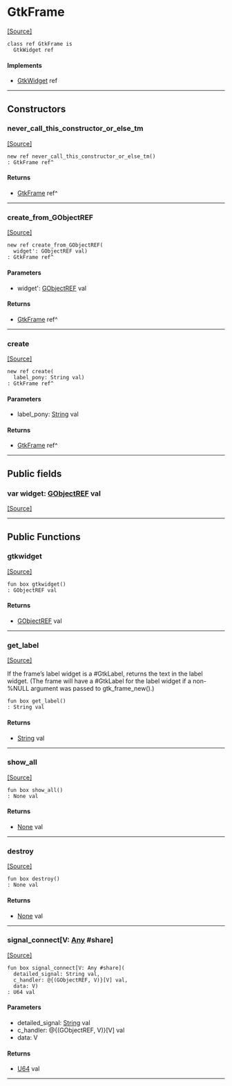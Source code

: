 # GtkFrame
<span class="source-link">[[Source]](src/gtk3/GtkFrame.md#L6)</span>
```pony
class ref GtkFrame is
  GtkWidget ref
```

#### Implements

* [GtkWidget](gtk3-GtkWidget.md) ref

---

## Constructors

### never_call_this_constructor_or_else_tm
<span class="source-link">[[Source]](src/gtk3/GtkFrame.md#L10)</span>


```pony
new ref never_call_this_constructor_or_else_tm()
: GtkFrame ref^
```

#### Returns

* [GtkFrame](gtk3-GtkFrame.md) ref^

---

### create_from_GObjectREF
<span class="source-link">[[Source]](src/gtk3/GtkFrame.md#L13)</span>


```pony
new ref create_from_GObjectREF(
  widget': GObjectREF val)
: GtkFrame ref^
```
#### Parameters

*   widget': [GObjectREF](gtk3-..-gobject-GObjectREF.md) val

#### Returns

* [GtkFrame](gtk3-GtkFrame.md) ref^

---

### create
<span class="source-link">[[Source]](src/gtk3/GtkFrame.md#L17)</span>


```pony
new ref create(
  label_pony: String val)
: GtkFrame ref^
```
#### Parameters

*   label_pony: [String](builtin-String.md) val

#### Returns

* [GtkFrame](gtk3-GtkFrame.md) ref^

---

## Public fields

### var widget: [GObjectREF](gtk3-..-gobject-GObjectREF.md) val
<span class="source-link">[[Source]](src/gtk3/GtkFrame.md#L7)</span>



---

## Public Functions

### gtkwidget
<span class="source-link">[[Source]](src/gtk3/GtkFrame.md#L9)</span>


```pony
fun box gtkwidget()
: GObjectREF val
```

#### Returns

* [GObjectREF](gtk3-..-gobject-GObjectREF.md) val

---

### get_label
<span class="source-link">[[Source]](src/gtk3/GtkFrame.md#L21)</span>


If the frame’s label widget is a #GtkLabel, returns the
text in the label widget. (The frame will have a #GtkLabel
for the label widget if a non-%NULL argument was passed
to gtk_frame_new().)


```pony
fun box get_label()
: String val
```

#### Returns

* [String](builtin-String.md) val

---

### show_all
<span class="source-link">[[Source]](src/gtk3/GtkWidget.md#L4)</span>


```pony
fun box show_all()
: None val
```

#### Returns

* [None](builtin-None.md) val

---

### destroy
<span class="source-link">[[Source]](src/gtk3/GtkWidget.md#L7)</span>


```pony
fun box destroy()
: None val
```

#### Returns

* [None](builtin-None.md) val

---

### signal_connect\[V: [Any](builtin-Any.md) #share\]
<span class="source-link">[[Source]](src/gtk3/GtkWidget.md#L10)</span>


```pony
fun box signal_connect[V: Any #share](
  detailed_signal: String val,
  c_handler: @{(GObjectREF, V)}[V] val,
  data: V)
: U64 val
```
#### Parameters

*   detailed_signal: [String](builtin-String.md) val
*   c_handler: @{(GObjectREF, V)}[V] val
*   data: V

#### Returns

* [U64](builtin-U64.md) val

---

